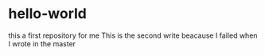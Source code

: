 # hello-world
this a first repository for me
This is the second write beacause I failed when I wrote in the master
